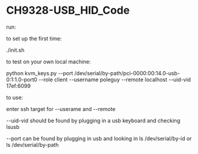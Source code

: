 # CH9328-USB_HID_Code

run:

to set up the first time:

./init.sh

to test on your own local machine:

python kvm_keys.py --port /dev/serial/by-path/pci-0000\:00\:14.0-usb-0\:1\:1.0-port0 --role client --username poleguy --remote localhost --uid-vid 17ef:6099

to use: 

enter ssh target for --userame and --remote

--uid-vid
should be found by plugging in a usb keyboard and checking
lsusb

--port can be found by plugging in usb and looking in
ls /dev/serial/by-id
or 
ls /dev/serial/by-path


